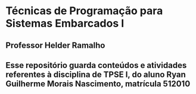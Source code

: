 # Técnicas de Programação para Sistemas Embarcados I
## Professor Helder Ramalho
## Esse repositório guarda conteúdos e atividades referentes à disciplina de TPSE I, do aluno Ryan Guilherme Morais Nascimento, matrícula 512010
